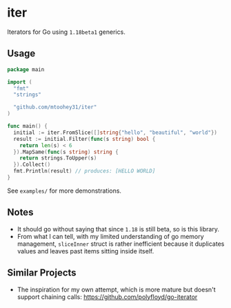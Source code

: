 # iter

Iterators for Go using `1.18beta1` generics.

## Usage

```go
package main

import (
  "fmt"
  "strings"

  "github.com/mtoohey31/iter"
)

func main() {
  initial := iter.FromSlice([]string{"hello", "beautiful", "world"})
  result := initial.Filter(func(s string) bool {
    return len(s) < 6
  }).MapSame(func(s string) string {
    return strings.ToUpper(s)
  }).Collect()
  fmt.Println(result) // produces: [HELLO WORLD]
}
```

See `examples/` for more demonstrations.

## Notes

- It should go without saying that since `1.18` is still beta, so is this library.
- From what I can tell, with my limited understanding of go memory management, `sliceInner` struct is rather inefficient because it duplicates values and leaves past items sitting inside itself.

## Similar Projects

- The inspiration for my own attempt, which is more mature but doesn't support chaining calls: <https://github.com/polyfloyd/go-iterator>
